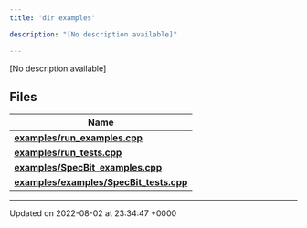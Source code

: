 ```yaml
---
title: 'dir examples'

description: "[No description available]"

---
```







[No description available]

## Files

| Name           |
| -------------- |
| **[examples/run_examples.cpp](/documentation/code/colliderbit_development/files/run__examples_8cpp/#file-run-examples.cpp)**  |
| **[examples/run_tests.cpp](/documentation/code/colliderbit_development/files/run__tests_8cpp/#file-run-tests.cpp)**  |
| **[examples/SpecBit_examples.cpp](/documentation/code/colliderbit_development/files/specbit__examples_8cpp/#file-specbit-examples.cpp)**  |
| **[examples/examples/SpecBit_tests.cpp](/documentation/code/colliderbit_development/files/examples_2specbit__tests_8cpp/#file-examples/specbit-tests.cpp)**  |






-------------------------------

Updated on 2022-08-02 at 23:34:47 +0000

